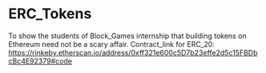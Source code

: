 # ERC_Tokens
To show the students of Block_Games internship that building tokens on Ethereum need not be a scary affair.
Contract_link for ERC_20:  https://rinkeby.etherscan.io/address/0xff321e600c5D7b23effe2d5c15FBDbcBc4E92379#code
